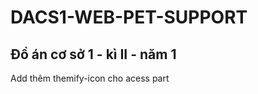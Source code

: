 # DACS1-WEB-PET-SUPPORT
Đồ án cơ sở 1 - kì II - năm 1
-------------------------------
Add thêm themify-icon cho acess part
